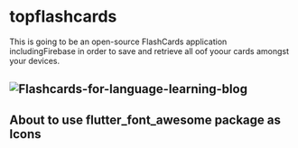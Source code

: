 # topflashcards

This is going to be an open-source FlashCards application includingFirebase in order to save and retrieve all oof yoour cards amongst your devices.

![Flashcards-for-language-learning-blog](https://user-images.githubusercontent.com/26481284/233814294-a45cb38a-7d14-4802-81ff-cea5772a4ff7.jpg)
---
About to use flutter_font_awesome package as Icons
---
